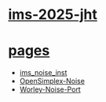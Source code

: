 # [ims-2025-jht](https://github.com/jht9629-nyu/ims-2025-jht.git)

# [pages](https://jht9629-nyu.github.io/ims-2025-jht/)

- [ims_noise_inst](ims_noise_inst)
- [OpenSimplex-Noise](OpenSimplex-Noise)
- [Worley-Noise-Port](Worley-Noise-Port)
